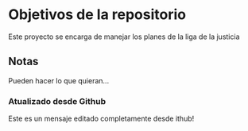 # Objetivos de la repositorio

Este proyecto se encarga de manejar los planes de la liga de la justicia


## Notas
Pueden hacer lo que quieran...

### Atualizado desde Github
Este es un mensaje editado completamente desde ithub!
